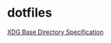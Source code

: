 # dotfiles

[XDG Base Directory Specification](https://wiki.archlinux.jp/index.php/XDG_Base_Directory_%E3%82%B5%E3%83%9D%E3%83%BC%E3%83%88)
